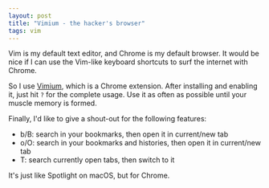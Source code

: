 ```yaml
---
layout: post
title: "Vimium - the hacker's browser"
tags: vim
---
```


Vim is my default text editor, and Chrome is my default browser.
It would be nice if I can use the Vim-like keyboard shortcuts to surf the internet with Chrome.

So I use [Vimium](https://vimium.github.io/), which is a Chrome extension.
After installing and enabling it, just hit ```?``` for the complete usage.
Use it as often as possible until your muscle memory is formed.

Finally, I'd like to give a shout-out for the following features:
- b/B: search in your bookmarks, then open it in current/new tab
- o/O: search in your bookmarks and histories, then open it in current/new tab
- T: search currently open tabs, then switch to it

It's just like Spotlight on macOS, but for Chrome.
